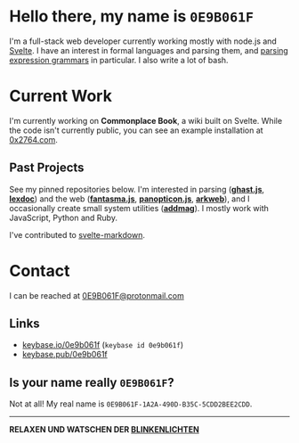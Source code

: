 # Hello there, my name is `0E9B061F`

I'm a full-stack web developer currently working mostly with node.js and
[Svelte](https://github.com/sveltejs/svelte). I have an interest in formal languages and parsing them,
and [parsing expression
grammars](https://en.wikipedia.org/wiki/Parsing_expression_grammar) in
particular. I also write a lot of bash.

# Current Work

I'm currently working on **Commonplace Book**, a wiki built on Svelte. While the
code isn't currently public, you can see an example installation at
[0x2764.com](https://0x2764.com).

## Past Projects

See my pinned repositories below. I'm interested in parsing (**[ghast.js](https://github.com/0E9B061F/ghast.js)**,
**[lexdoc](https://github.com/0E9B061F/lexdoc)**) and the web (**[fantasma.js](https://github.com/0E9B061F/fantasma.js)**, **[panopticon.js](https://github.com/0E9B061F/panopticon.js)**, **[arkweb](https://github.com/0E9B061F/arkweb)**), and I occasionally create small system utilities (**[addmag](https://github.com/0E9B061F/addmag)**). I mostly work with JavaScript, Python and Ruby.

I've contributed to [svelte-markdown](https://github.com/pablo-abc/svelte-markdown).

# Contact

I can be reached at 0E9B061F@protonmail.com

## Links

* [keybase.io/0e9b061f](https://keybase.io/0e9b061f) (`keybase id 0e9b061f`)
* [keybase.pub/0e9b061f](https://keybase.pub/0e9b061f)

## Is your name really `0E9B061F`?

Not at all! My real name is `0E9B061F-1A2A-490D-B35C-5CDD2BEE2CDD`.

---

**RELAXEN UND WATSCHEN DER
[BLINKENLICHTEN](https://en.wikipedia.org/wiki/Blinkenlights)**
